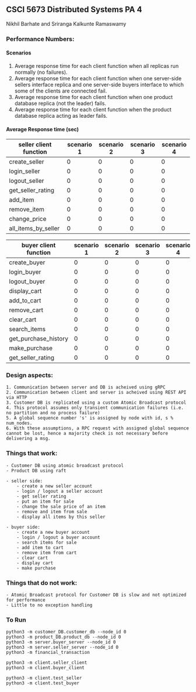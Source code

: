 
## CSCI 5673 Distributed Systems PA 4

Nikhil Barhate and Sriranga Kalkunte Ramaswamy


### Performance Numbers:

#### Scenarios

1. Average response time for each client function when all replicas run normally (no failures).
2. Average response time for each client function when one server-side sellers interface replica and one server-side buyers interface to which some of the clients are connected fail.
3. Average response time for each client function when one product database replica (not the leader) fails.
4. Average response time for each client function when the product database replica acting as leader fails.


#### Average Response time (sec)

| seller client function | scenario 1 | scenario 2 | scenario 3 | scenario 4 |
| --- | --- | --- | --- | --- |
| create_seller | 0 | 0 | 0 | 0 |
| login_seller | 0 | 0 | 0 | 0 |
| logout_seller | 0 | 0 | 0 | 0 |
| get_seller_rating | 0 | 0 | 0 | 0 |
| add_item | 0 | 0 | 0 | 0 |
| remove_item | 0 | 0 | 0 | 0 |
| change_price | 0 | 0 | 0 | 0 |
| all_items_by_seller | 0 | 0 | 0 | 0 |


| buyer client function | scenario 1 | scenario 2 | scenario 3 | scenario 4 |
| --- | --- | --- | --- | --- |
| create_buyer | 0 | 0 | 0 | 0 |
| login_buyer | 0 | 0 | 0 | 0 |
| logout_buyer | 0 | 0 | 0 | 0 |
| display_cart | 0 | 0 | 0 | 0 |
| add_to_cart | 0 | 0 | 0 | 0 |
| remove_cart | 0 | 0 | 0 | 0 |
| clear_cart | 0 | 0 | 0 | 0 |
| search_items | 0 | 0 | 0 | 0 |
| get_purchase_history | 0 | 0 | 0 | 0 |
| make_purchase | 0 | 0 | 0 | 0 |
| get_seller_rating | 0 | 0 | 0 | 0 |




### Design aspects:

    1. Communication between server and DB is acheived using gRPC
    2. Communication between client and server is acheived using REST API via HTTP
    3. Customer DB is replicated using a custom Atomic Broadcast protocol
    4. This protocol assumes only transient communication failures (i.e. no partition and no process failure)
    5. A global sequence number 's' is assigned by node with id, s % num_nodes.
    6. With these assumptions, a RPC request with assigned global sequence cannot be lost, hence a majority check is not necessary before delivering a msg.


### Things that work:

    - Customer DB using atomic broadcast protocol
    - Product DB using raft

    - seller side:
        - create a new seller account
        - login / logout a seller account
        - get seller rating
        - put an item for sale 
        - change the sale price of an item
        - remove and item from sale 
        - display all items by this seller
    
    - buyer side:
        - create a new buyer account 
        - login / logout a buyer account 
        - search items for sale 
        - add item to cart 
        - remove item from cart 
        - clear cart 
        - display cart 
        - make purchase
        


### Things that do not work:

    - Atomic Broadcast protocol for Customer DB is slow and not optimized for performance
    - Little to no exception handling


### To Run

```
python3 -m customer_DB.customer_db --node_id 0
python3 -m product_DB.product_db --node_id 0
python3 -m server.buyer_server --node_id 0
python3 -m server.seller_server --node_id 0
python3 -m financial_transaction
```

```
python3 -m client.seller_client
python3 -m client.buyer_client

python3 -m client.test_seller
python3 -m client.test_buyer
```




